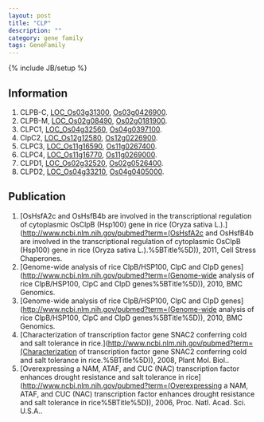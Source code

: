 ```yaml
---
layout: post
title: "CLP"
description: ""
category: gene family
tags: GeneFamily
---
```

{% include JB/setup %}

## Information
1. CLPB-C, [LOC_Os03g31300](http://rice.plantbiology.msu.edu/cgi-bin/ORF_infopage.cgi?orf=LOC_Os03g31300), [Os03g0426900](http://rapdb.dna.affrc.go.jp/viewer/gbrowse_details/irgsp1?name=Os03g0426900).
2. CLPB-M, [LOC_Os02g08490](http://rice.plantbiology.msu.edu/cgi-bin/ORF_infopage.cgi?orf=LOC_Os02g08490), [Os02g0181900](http://rapdb.dna.affrc.go.jp/viewer/gbrowse_details/irgsp1?name=Os02g0181900).
3. CLPC1, [LOC_Os04g32560](http://rice.plantbiology.msu.edu/cgi-bin/ORF_infopage.cgi?orf=LOC_Os04g32560), [Os04g0397100](http://rapdb.dna.affrc.go.jp/viewer/gbrowse_details/irgsp1?name=Os04g0397100).
4. ClpC2, [LOC_Os12g12580](http://rice.plantbiology.msu.edu/cgi-bin/ORF_infopage.cgi?orf=LOC_Os12g12580), [Os12g0226900](http://rapdb.dna.affrc.go.jp/viewer/gbrowse_details/irgsp1?name=Os12g0226900).
5. CLPC3, [LOC_Os11g16590](http://rice.plantbiology.msu.edu/cgi-bin/ORF_infopage.cgi?orf=LOC_Os11g16590), [Os11g0267400](http://rapdb.dna.affrc.go.jp/viewer/gbrowse_details/irgsp1?name=Os11g0267400).
6. CLPC4, [LOC_Os11g16770](http://rice.plantbiology.msu.edu/cgi-bin/ORF_infopage.cgi?orf=LOC_Os11g16770), [Os11g0269000](http://rapdb.dna.affrc.go.jp/viewer/gbrowse_details/irgsp1?name=Os11g0269000).
7. CLPD1, [LOC_Os02g32520](http://rice.plantbiology.msu.edu/cgi-bin/ORF_infopage.cgi?orf=LOC_Os02g32520), [Os02g0526400](http://rapdb.dna.affrc.go.jp/viewer/gbrowse_details/irgsp1?name=Os02g0526400).
8. CLPD2, [LOC_Os04g33210](http://rice.plantbiology.msu.edu/cgi-bin/ORF_infopage.cgi?orf=LOC_Os04g33210), [Os04g0405000](http://rapdb.dna.affrc.go.jp/viewer/gbrowse_details/irgsp1?name=Os04g0405000).

## Publication
1. [OsHsfA2c and OsHsfB4b are involved in the transcriptional regulation of cytoplasmic OsClpB (Hsp100) gene in rice (Oryza sativa L.).](http://www.ncbi.nlm.nih.gov/pubmed?term=(OsHsfA2c and OsHsfB4b are involved in the transcriptional regulation of cytoplasmic OsClpB (Hsp100) gene in rice (Oryza sativa L.).%5BTitle%5D)), 2011, Cell Stress Chaperones.
2. [Genome-wide analysis of rice ClpB/HSP100, ClpC and ClpD genes](http://www.ncbi.nlm.nih.gov/pubmed?term=(Genome-wide analysis of rice ClpB/HSP100, ClpC and ClpD genes%5BTitle%5D)), 2010, BMC Genomics.
3. [Genome-wide analysis of rice ClpB/HSP100, ClpC and ClpD genes](http://www.ncbi.nlm.nih.gov/pubmed?term=(Genome-wide analysis of rice ClpB/HSP100, ClpC and ClpD genes%5BTitle%5D)), 2010, BMC Genomics.
4. [Characterization of transcription factor gene SNAC2 conferring cold and salt tolerance in rice.](http://www.ncbi.nlm.nih.gov/pubmed?term=(Characterization of transcription factor gene SNAC2 conferring cold and salt tolerance in rice.%5BTitle%5D)), 2008, Plant Mol. Biol..
5. [Overexpressing a NAM, ATAF, and CUC (NAC) transcription factor enhances drought resistance and salt tolerance in rice](http://www.ncbi.nlm.nih.gov/pubmed?term=(Overexpressing a NAM, ATAF, and CUC (NAC) transcription factor enhances drought resistance and salt tolerance in rice%5BTitle%5D)), 2006, Proc. Natl. Acad. Sci. U.S.A..


